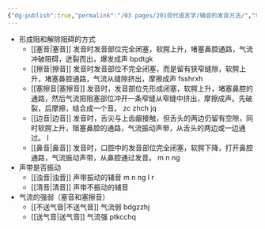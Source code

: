 ```yaml
---
{"dg-publish":true,"permalink":"/03 pages/201现代语言学/辅音的发音方法/","tags":["语言学"],"created":"2024-11-30T21:04:23.167+08:00","updated":"2025-03-02T18:58:25.771+08:00"}
---
```



- 形成阻和解除阻碍的方式
	- [[塞音\|塞音]] 发音时发音部位完全闭塞，软腭上升，堵塞鼻腔通路，气流冲破阻碍，迸裂而出，爆发成声 bpdtgk
	- [[擦音\|擦音]] 发音时发音部位不完全闭塞，而是留有狭窄缝隙，软腭上升，堵塞鼻腔通路，气流从缝隙挤出，摩擦成声 fsshrxh
	- [[塞擦音\|塞擦音]] 发音时，发音部位先形成闭塞，软腭上升，堵塞鼻腔的通路，然后气流把阻塞部位冲开一条窄缝从窄缝中挤出，摩擦成声。先破裂，后摩擦，结合成一个音。 zc zhch jq
	- [[边音\|边音]] 发音时，舌尖与上齿龈接触，但舌头的两边仍留有空隙，同时软腭上升，阻塞鼻腔的通路，气流振动声带，从舌头的两边或一边通过。 l
	- [[鼻音\|鼻音]] 发音时，口腔中的发音部位完全闭塞，软腭下降，打开鼻腔通路，气流振动声带，从鼻腔通过发音。 m n ng
- 声带是否振动
	- [[浊音\|浊音]] 声带振动的辅音  m n ng l r
	- [[清音\|清音]] 声带不振动的辅音
- 气流的强弱（塞音和塞擦音）
	- [[不送气音\|不送气音]] 气流弱 bdgzzhj
	- [[送气音\|送气音]] 气流强 ptkcchq